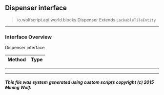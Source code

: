 ## Dispenser __interface__

>io.wolfscript.api.world.blocks.Dispenser
>Extends `LockableTileEntity`

---

### Interface Overview

Dispenser interface

Method | Type   
--- | :--- 



---

---


##### This file was system generated using custom scripts copyright (c) 2015 Mining Wolf.
	


